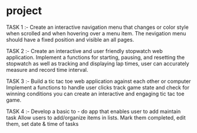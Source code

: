 # project
TASK 1 :- Create an interactive navigation menu that changes or color style  when scrolled and when hovering over a menu item. The nevigation menu should have a fixed position and visible an all pages. 

TASK 2 :- Create an interactive and user friendly stopwatch web application.
Implement a functions for starting, pausing, and resetting the stopwatch as well as tracking  and displaying lap times, user can accurately measure and record time interval. 

TASK 3 :- Build a tic tac toe web application against each other or computer
Implement a functions to handle user clicks track game state and check for winning conditions you can create an interactive and engaging tic tac toe game.

TASK 4 :- Develop a basic to - do  app that enables user to add maintain task
Allow users to add/organize items in  lists. Mark them completed, edit them, set date & time of tasks  

